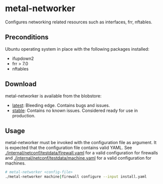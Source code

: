 # metal-networker

Configures networking related resources such as interfaces, frr, nftables.

## Preconditions

Ubuntu operating system in place with the following packages installed: 

- ifupdown2
- frr > 7.0
- nftables

## Download

metal-networker is available from the blobstore:
 
 - [latest](https://blobstore.fi-ts.io/cloud-native/metal-networker-latest.tar.gz): Bleeding edge. Contains bugs and issues.
 - [stable](https://blobstore.fi-ts.io/cloud-native/metal-networker-stable.tar.gz): Contains no known issues. Considered ready for use in production.

## Usage

metal-networker must be invoked with the configuration file as argument. It is expected that the configuration file 
contains valid YAML. See [./internal/netconf/testdata/firewall.yaml](internal/netconf/testdata/firewall.yaml) for a valid configuration for firewalls and [./internal/netconf/testdata/machine.yaml](internal/netconf/testdata/machine.yaml) for a valid configuration for machines.

```bash
# metal-networker <config-file>
./metal-networker machine|firewall configure --input install.yaml

```

